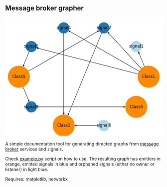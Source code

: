 ## Message broker grapher
![](./example.jpeg)

A simple documentation tool for generating directed graphs from [message broker](https://en.wikipedia.org/wiki/Message_broker) services and signals.

Check [example.py](./example.py) script on how to use. The resulting graph has emitters in orange, emitted signals in blue and orphaned signals (either no owner or listener) in light blue.

Requires:
matplotlib, networkx
